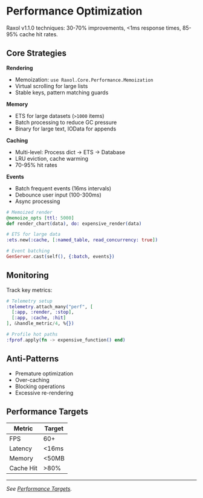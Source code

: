 # Performance Optimization

Raxol v1.1.0 techniques: 30-70% improvements, <1ms response times, 85-95% cache hit rates.

## Core Strategies

**Rendering**
- Memoization: `use Raxol.Core.Performance.Memoization`
- Virtual scrolling for large lists
- Stable keys, pattern matching guards

**Memory**  
- ETS for large datasets (`>1000` items)
- Batch processing to reduce GC pressure
- Binary for large text, IOData for appends

**Caching**
- Multi-level: Process dict → ETS → Database
- LRU eviction, cache warming
- 70-95% hit rates

**Events**
- Batch frequent events (16ms intervals)  
- Debounce user input (100-300ms)
- Async processing

```elixir
# Memoized render
@memoize_opts [ttl: 5000]
def render_chart(data), do: expensive_render(data)

# ETS for large data
:ets.new(:cache, [:named_table, read_concurrency: true])

# Event batching  
GenServer.cast(self(), {:batch, events})
```

## Monitoring

Track key metrics:

```elixir
# Telemetry setup
:telemetry.attach_many("perf", [
  [:app, :render, :stop],
  [:app, :cache, :hit]  
], &handle_metric/4, %{})

# Profile hot paths
:fprof.apply(fn -> expensive_function() end)
```

## Anti-Patterns

- Premature optimization
- Over-caching  
- Blocking operations
- Excessive re-rendering

## Performance Targets

| Metric | Target |
|--------|--------|
| FPS | 60+ |
| Latency | <16ms |
| Memory | <50MB |
| Cache Hit | >80% |

---

*See [Performance Targets](../bench/PERFORMANCE_TARGETS.md).*